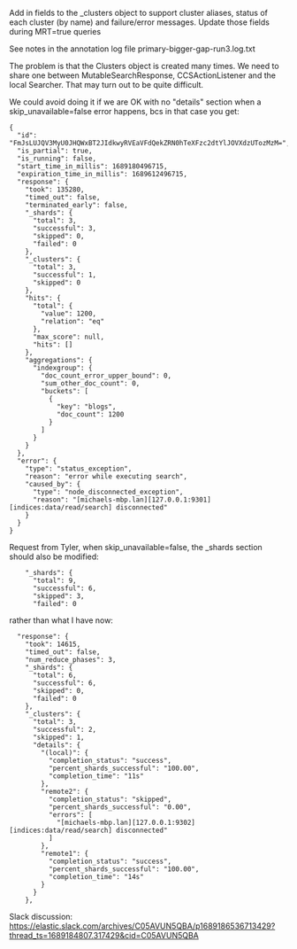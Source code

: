 Add in fields to the _clusters object to support cluster aliases, status of each cluster (by name) 
and failure/error messages. Update those fields during MRT=true queries

See notes in the annotation log file primary-bigger-gap-run3.log.txt

The problem is that the Clusters object is created many times. We need to share one between
MutableSearchResponse, CCSActionListener and the local Searcher. That may turn out to be 
quite difficult.

We could avoid doing it if we are OK with no "details" section when a skip_unavailable=false
error happens, bcs in that case you get:

```
{
  "id": "FmJsLUJQV3MyU0JHQWxBT2JIdkwyRVEaVFdQekZRN0hTeXFzc2dtYlJOVXdzUTozMzM=",
  "is_partial": true,
  "is_running": false,
  "start_time_in_millis": 1689180496715,
  "expiration_time_in_millis": 1689612496715,
  "response": {
    "took": 135280,
    "timed_out": false,
    "terminated_early": false,
    "_shards": {
      "total": 3,
      "successful": 3,
      "skipped": 0,
      "failed": 0
    },
    "_clusters": {
      "total": 3,
      "successful": 1,
      "skipped": 0
    },
    "hits": {
      "total": {
        "value": 1200,
        "relation": "eq"
      },
      "max_score": null,
      "hits": []
    },
    "aggregations": {
      "indexgroup": {
        "doc_count_error_upper_bound": 0,
        "sum_other_doc_count": 0,
        "buckets": [
          {
            "key": "blogs",
            "doc_count": 1200
          }
        ]
      }
    }
  },
  "error": {
    "type": "status_exception",
    "reason": "error while executing search",
    "caused_by": {
      "type": "node_disconnected_exception",
      "reason": "[michaels-mbp.lan][127.0.0.1:9301][indices:data/read/search] disconnected"
    }
  }
}
```



Request from Tyler, when skip_unavailable=false, the _shards section should also be modified:

```
    "_shards": {
      "total": 9,
      "successful": 6,
      "skipped": 3,
      "failed": 0
```

rather than what I have now:

```
  "response": {
    "took": 14615,
    "timed_out": false,
    "num_reduce_phases": 3,
    "_shards": {
      "total": 6,
      "successful": 6,
      "skipped": 0,
      "failed": 0
    },
    "_clusters": {
      "total": 3,
      "successful": 2,
      "skipped": 1,
      "details": {
        "(local)": {
          "completion_status": "success",
          "percent_shards_successful": "100.00",
          "completion_time": "11s"
        },
        "remote2": {
          "completion_status": "skipped",
          "percent_shards_successful": "0.00",
          "errors": [
            "[michaels-mbp.lan][127.0.0.1:9302][indices:data/read/search] disconnected"
          ]
        },
        "remote1": {
          "completion_status": "success",
          "percent_shards_successful": "100.00",
          "completion_time": "14s"
        }
      }
    },
```

Slack discussion: https://elastic.slack.com/archives/C05AVUN5QBA/p1689186536713429?thread_ts=1689184807.317429&cid=C05AVUN5QBA
